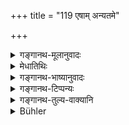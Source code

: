 +++
title = "119 एषाम् अन्यतमे"

+++

<details><summary>गङ्गानथ-मूलानुवादः</summary>

I am going to explain, in due order, the particular punishments for him who should give false evidence from any one of these causes.—(119)
</details>

<details><summary>मेधातिथिः</summary>

(अग्रे व्याख्यानम्।)
</details>

<details><summary>गङ्गानथ-भाष्यानुवादः</summary>

The construction to be adopted in the following verse should be—‘He who tells a lie through greed should be fined one thousand’ and so forth.—(119)
</details>

<details><summary>गङ्गानथ-टिप्पन्यः</summary>

This verse is quoted in *Parāśaramādhava*, (Vyavahāra, p. 82);—and in
*Kṛtyakalpataru* (37a).
</details>

<details><summary>गङ्गानथ-तुल्य-वाक्यानि</summary>

**(verses 8.118-123)**

See Comparative notes for [Verse
8.118].
</details>

<details><summary>Bühler</summary>

119	I will propound in (due) order the particular punishments for him who gives false evidence from any one of these motives.
</details>
